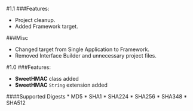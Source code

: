 #1.1
###Features:
  * Project cleanup.
  * Added Framework target.

###Misc
  * Changed target from Single Application to Framework.
  * Removed Interface Builder and unnecessary project files.


#1.0
  ###Features:
  - **SweetHMAC** class added
  - **SweetHMAC** `String` extension added
  
  ####Supported Digests
    * MD5
    * SHA1
    * SHA224
    * SHA256
    * SHA348
    * SHA512
